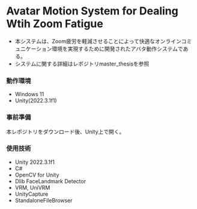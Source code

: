 # Avatar Motion System for Dealing Wtih Zoom Fatigue
- 本システムは、Zoom疲労を軽減させることによって快適なオンラインコミュニケーション環境を実現するために開発されたアバタ動作システムである。
- システムに関する詳細はレポジトリmaster_thesisを参照
  
### 動作環境
- Windows 11
- Unity(2022.3.1f1)
  
### 事前準備
本レポジトリをダウンロード後、Unity上で開く。

### 使用技術
- Unity 2022.3.1f1
- C#
- OpenCV for Unity
- Dlib FaceLandmark Detector
- VRM, UniVRM
- UnityCapture
- StandaloneFileBrowser

